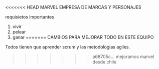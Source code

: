 <<<<<<< HEAD
MARVEL EMPRESA DE MARCAS Y PERSONAJES


requisietos importantes 
1. vivir
2. pelear
3. ganar
=======
CAMBIOS PARA MEJORAR TODO EN ESTE EQUIPO

Todos tienen que aprender scrum y las metodologias agiles.
>>>>>>> a68705c... mejoramos marvel desde chile

